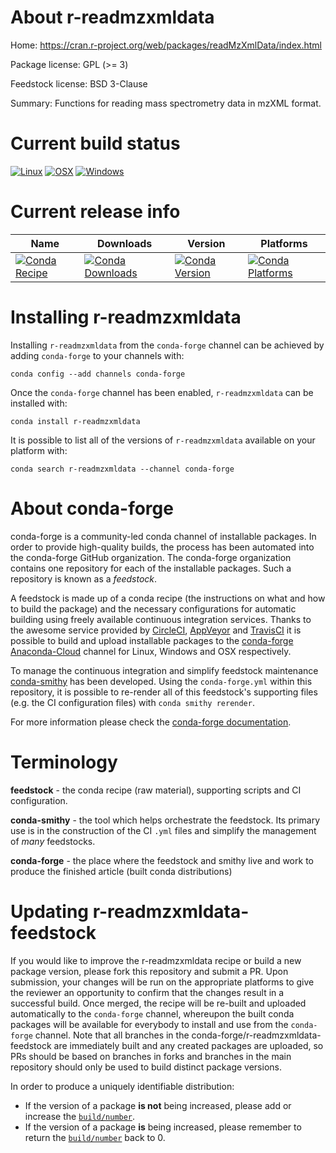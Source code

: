 About r-readmzxmldata
=====================

Home: https://cran.r-project.org/web/packages/readMzXmlData/index.html

Package license: GPL (>= 3)

Feedstock license: BSD 3-Clause

Summary: Functions for reading mass spectrometry data in mzXML format.



Current build status
====================

[![Linux](https://img.shields.io/circleci/project/github/conda-forge/r-readmzxmldata-feedstock/master.svg?label=Linux)](https://circleci.com/gh/conda-forge/r-readmzxmldata-feedstock)
[![OSX](https://img.shields.io/travis/conda-forge/r-readmzxmldata-feedstock/master.svg?label=macOS)](https://travis-ci.org/conda-forge/r-readmzxmldata-feedstock)
[![Windows](https://img.shields.io/appveyor/ci/conda-forge/r-readmzxmldata-feedstock/master.svg?label=Windows)](https://ci.appveyor.com/project/conda-forge/r-readmzxmldata-feedstock/branch/master)

Current release info
====================

| Name | Downloads | Version | Platforms |
| --- | --- | --- | --- |
| [![Conda Recipe](https://img.shields.io/badge/recipe-r--readmzxmldata-green.svg)](https://anaconda.org/conda-forge/r-readmzxmldata) | [![Conda Downloads](https://img.shields.io/conda/dn/conda-forge/r-readmzxmldata.svg)](https://anaconda.org/conda-forge/r-readmzxmldata) | [![Conda Version](https://img.shields.io/conda/vn/conda-forge/r-readmzxmldata.svg)](https://anaconda.org/conda-forge/r-readmzxmldata) | [![Conda Platforms](https://img.shields.io/conda/pn/conda-forge/r-readmzxmldata.svg)](https://anaconda.org/conda-forge/r-readmzxmldata) |

Installing r-readmzxmldata
==========================

Installing `r-readmzxmldata` from the `conda-forge` channel can be achieved by adding `conda-forge` to your channels with:

```
conda config --add channels conda-forge
```

Once the `conda-forge` channel has been enabled, `r-readmzxmldata` can be installed with:

```
conda install r-readmzxmldata
```

It is possible to list all of the versions of `r-readmzxmldata` available on your platform with:

```
conda search r-readmzxmldata --channel conda-forge
```


About conda-forge
=================

conda-forge is a community-led conda channel of installable packages.
In order to provide high-quality builds, the process has been automated into the
conda-forge GitHub organization. The conda-forge organization contains one repository
for each of the installable packages. Such a repository is known as a *feedstock*.

A feedstock is made up of a conda recipe (the instructions on what and how to build
the package) and the necessary configurations for automatic building using freely
available continuous integration services. Thanks to the awesome service provided by
[CircleCI](https://circleci.com/), [AppVeyor](https://www.appveyor.com/)
and [TravisCI](https://travis-ci.org/) it is possible to build and upload installable
packages to the [conda-forge](https://anaconda.org/conda-forge)
[Anaconda-Cloud](https://anaconda.org/) channel for Linux, Windows and OSX respectively.

To manage the continuous integration and simplify feedstock maintenance
[conda-smithy](https://github.com/conda-forge/conda-smithy) has been developed.
Using the ``conda-forge.yml`` within this repository, it is possible to re-render all of
this feedstock's supporting files (e.g. the CI configuration files) with ``conda smithy rerender``.

For more information please check the [conda-forge documentation](https://conda-forge.org/docs/).

Terminology
===========

**feedstock** - the conda recipe (raw material), supporting scripts and CI configuration.

**conda-smithy** - the tool which helps orchestrate the feedstock.
                   Its primary use is in the construction of the CI ``.yml`` files
                   and simplify the management of *many* feedstocks.

**conda-forge** - the place where the feedstock and smithy live and work to
                  produce the finished article (built conda distributions)


Updating r-readmzxmldata-feedstock
==================================

If you would like to improve the r-readmzxmldata recipe or build a new
package version, please fork this repository and submit a PR. Upon submission,
your changes will be run on the appropriate platforms to give the reviewer an
opportunity to confirm that the changes result in a successful build. Once
merged, the recipe will be re-built and uploaded automatically to the
`conda-forge` channel, whereupon the built conda packages will be available for
everybody to install and use from the `conda-forge` channel.
Note that all branches in the conda-forge/r-readmzxmldata-feedstock are
immediately built and any created packages are uploaded, so PRs should be based
on branches in forks and branches in the main repository should only be used to
build distinct package versions.

In order to produce a uniquely identifiable distribution:
 * If the version of a package **is not** being increased, please add or increase
   the [``build/number``](https://conda.io/docs/user-guide/tasks/build-packages/define-metadata.html#build-number-and-string).
 * If the version of a package **is** being increased, please remember to return
   the [``build/number``](https://conda.io/docs/user-guide/tasks/build-packages/define-metadata.html#build-number-and-string)
   back to 0.
